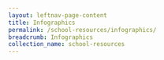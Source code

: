 ```yaml
---
layout: leftnav-page-content
title: Infographics
permalink: /school-resources/infographics/
breadcrumb: Infographics
collection_name: school-resources
---
```

